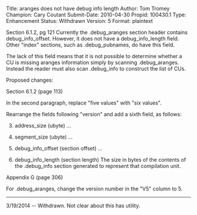 Title:       aranges does not have debug info length
Author:      Tom Tromey
Champion:    Cary Coutant
Submit-Date: 2010-04-30
Propid:      100430.1
Type:        Enhancement
Status:      Withdrawn
Version:     5
Format:      plaintext

Section 6.1.2, pg 121
Currently the .debug_aranges section header contains debug_info_offset.
However, it does not have a debug_info_length field.  Other "index"
sections, such as .debug_pubnames, do have this field.

The lack of this field means that it is not possible to determine
whether a CU is missing aranges information simply by scanning .debug_aranges.
Instead the reader must also scan .debug_info to construct the list
of CUs.

Proposed changes:

Section 6.1.2 (page 113)

In the second paragraph, replace "five values" with "six values".

Rearrange the fields following "version" and add a sixth field,
as follows:

3. address_size (ubyte)
   ...

4. segment_size (ubyte)
   ...

5. debug_info_offset (section offset)
   ...

6. debug_info_length (section length)
   The size in bytes of the contents of the .debug_info section
   generated to represent that compilation unit.

Appendix G (page 306)

For .debug_aranges, change the version number in the "V5" column to 5.

---
3/19/2014 -- Withdrawn.  Not clear about this has utility.
